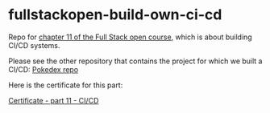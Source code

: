 # fullstackopen-build-own-ci-cd
Repo for [chapter 11 of the Full Stack open course](https://fullstackopen.com/en/part11), which is about building CI/CD systems.

Please see the other repository that contains the project for which we built a CI/CD: [Pokedex repo](https://github.com/alko5923/fullstackopen-part11-CI-CD-pokedex)

Here is the certificate for this part:

[Certificate - part 11 - CI/CD](https://github.com/aljazkovac/fullstackopen-part11-CI-CD-build-own-ci-cd/blob/main/certificate-fullstack-part11-cicd.png)


